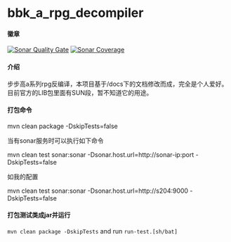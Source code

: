 # bbk_a_rpg_decompiler

#### 徽章

[![Sonar Quality Gate](http://192.168.0.204:9000/api/badges/measure?key=com.billy.bbk.arpg%3Abbk_a_rpg_decompiler&metric=alert_status&t=1233)](http://192.168.0.204:9000/dashboard?id=com.billy.bbk.arpg%3Abbk_a_rpg_decompiler)
[![Sonar Coverage](http://192.168.0.204:9000/api/badges/measure?key=com.billy.bbk.arpg%3Abbk_a_rpg_decompiler&metric=coverage&t=1233)](http://192.168.0.204:9000/dashboard?id=com.billy.bbk.arpg%3Abbk_a_rpg_decompiler)

#### 介绍
步步高a系列rpg反编译，本项目基于/docs下的文档修改而成，完全是个人爱好。
目前官方的LIB包里面有SUN段，暂不知道它的用途。

#### 打包命令

 mvn clean package -DskipTests=false
 
 当有sonar服务时可以执行如下命令
 
 mvn clean test sonar:sonar -Dsonar.host.url=http://sonar-ip:port -DskipTests=false
 
 如我的配置
 
 mvn clean test sonar:sonar -Dsonar.host.url=http://s204:9000 -DskipTests=false

 #### 打包测试类成jar并运行

`mvn clean package -DskipTests` and run `run-test.[sh/bat]`
